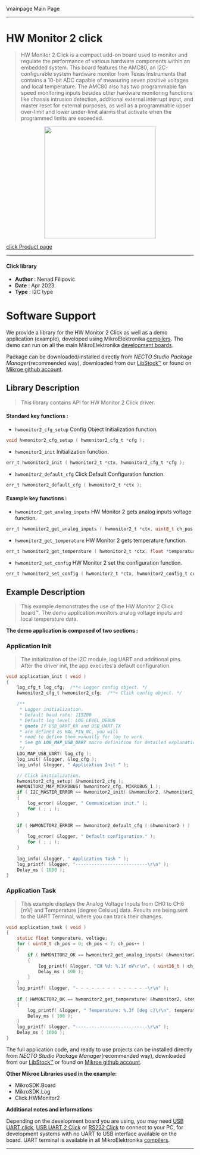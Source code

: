 \mainpage Main Page

---
# HW Monitor 2 click

> HW Monitor 2 Click is a compact add-on board used to monitor 
> and regulate the performance of various hardware components within an embedded system. 
> This board features the AMC80, an I2C-configurable system hardware monitor 
> from Texas Instruments that contains a 10-bit ADC capable of measuring seven positive voltages 
> and local temperature. The AMC80 also has two programmable fan speed monitoring inputs 
> besides other hardware monitoring functions like chassis intrusion detection, 
> additional external interrupt input, and master reset for external purposes, 
> as well as a programmable upper over-limit and lower under-limit alarms that activate 
> when the programmed limits are exceeded.

<p align="center">
  <img src="https://download.mikroe.com/images/click_for_ide/hwmonitor2_click.png" height=300px>
</p>

[click Product page](https://www.mikroe.com/hw-monitor-2-click)

---


#### Click library

- **Author**        : Nenad Filipovic
- **Date**          : Apr 2023.
- **Type**          : I2C type


# Software Support

We provide a library for the HW Monitor 2 Click
as well as a demo application (example), developed using MikroElektronika
[compilers](https://www.mikroe.com/necto-studio).
The demo can run on all the main MikroElektronika [development boards](https://www.mikroe.com/development-boards).

Package can be downloaded/installed directly from *NECTO Studio Package Manager*(recommended way), downloaded from our [LibStock&trade;](https://libstock.mikroe.com) or found on [Mikroe github account](https://github.com/MikroElektronika/mikrosdk_click_v2/tree/master/clicks).

## Library Description

> This library contains API for HW Monitor 2 Click driver.

#### Standard key functions :

- `hwmonitor2_cfg_setup` Config Object Initialization function.
```c
void hwmonitor2_cfg_setup ( hwmonitor2_cfg_t *cfg );
```

- `hwmonitor2_init` Initialization function.
```c
err_t hwmonitor2_init ( hwmonitor2_t *ctx, hwmonitor2_cfg_t *cfg );
```

- `hwmonitor2_default_cfg` Click Default Configuration function.
```c
err_t hwmonitor2_default_cfg ( hwmonitor2_t *ctx );
```

#### Example key functions :

- `hwmonitor2_get_analog_inputs` HW Monitor 2 gets analog inputs voltage function.
```c
err_t hwmonitor2_get_analog_inputs ( hwmonitor2_t *ctx, uint8_t ch_pos, float *voltage );
```

- `hwmonitor2_get_temperature` HW Monitor 2 gets temperature function.
```c
err_t hwmonitor2_get_temperature ( hwmonitor2_t *ctx, float *temperature );
```

- `hwmonitor2_set_config` HW Monitor 2 set the configuration function.
```c
err_t hwmonitor2_set_config ( hwmonitor2_t *ctx, hwmonitor2_config_t config );
```

## Example Description

> This example demonstrates the use of the HW Monitor 2 Click board™.
> The demo application monitors analog voltage inputs and local temperature data.

**The demo application is composed of two sections :**

### Application Init

> The initialization of the I2C module, log UART and additional pins.
> After the driver init, the app executes a default configuration.

```c
void application_init ( void ) 
{
    log_cfg_t log_cfg;  /**< Logger config object. */
    hwmonitor2_cfg_t hwmonitor2_cfg;  /**< Click config object. */

    /** 
     * Logger initialization.
     * Default baud rate: 115200
     * Default log level: LOG_LEVEL_DEBUG
     * @note If USB_UART_RX and USB_UART_TX 
     * are defined as HAL_PIN_NC, you will 
     * need to define them manually for log to work. 
     * See @b LOG_MAP_USB_UART macro definition for detailed explanation.
     */
    LOG_MAP_USB_UART( log_cfg );
    log_init( &logger, &log_cfg );
    log_info( &logger, " Application Init " );

    // Click initialization.
    hwmonitor2_cfg_setup( &hwmonitor2_cfg );
    HWMONITOR2_MAP_MIKROBUS( hwmonitor2_cfg, MIKROBUS_1 );
    if ( I2C_MASTER_ERROR == hwmonitor2_init( &hwmonitor2, &hwmonitor2_cfg ) ) 
    {
        log_error( &logger, " Communication init." );
        for ( ; ; );
    }
    
    if ( HWMONITOR2_ERROR == hwmonitor2_default_cfg ( &hwmonitor2 ) )
    {
        log_error( &logger, " Default configuration." );
        for ( ; ; );
    }
    
    log_info( &logger, " Application Task " );
    log_printf( &logger, "---------------------------\r\n" );
    Delay_ms ( 1000 );
}
```

### Application Task

> This example displays the Analog Voltage Inputs from CH0 to CH6 [mV] 
> and Temperature [degree Celsius] data.
> Results are being sent to the UART Terminal, where you can track their changes.

```c
void application_task ( void ) 
{
    static float temperature, voltage;
    for ( uint8_t ch_pos = 0; ch_pos < 7; ch_pos++ )
    {
        if ( HWMONITOR2_OK == hwmonitor2_get_analog_inputs( &hwmonitor2, ch_pos, &voltage ) )
        {
            log_printf( &logger, "CH %d: %.1f mV\r\n", ( uint16_t ) ch_pos, voltage );
            Delay_ms ( 100 );
        }
    }
    log_printf( &logger, "- - - - - - - - - - - - - -\r\n" );
    
    if ( HWMONITOR2_OK == hwmonitor2_get_temperature( &hwmonitor2, &temperature ) )
    {
        log_printf( &logger, " Temperature: %.3f [deg c]\r\n", temperature );
        Delay_ms ( 100 );
    }
    log_printf( &logger, "---------------------------\r\n" );
    Delay_ms ( 1000 );
}
```

The full application code, and ready to use projects can be installed directly from *NECTO Studio Package Manager*(recommended way), downloaded from our [LibStock&trade;](https://libstock.mikroe.com) or found on [Mikroe github account](https://github.com/MikroElektronika/mikrosdk_click_v2/tree/master/clicks).

**Other Mikroe Libraries used in the example:**

- MikroSDK.Board
- MikroSDK.Log
- Click.HWMonitor2

**Additional notes and informations**

Depending on the development board you are using, you may need
[USB UART click](https://www.mikroe.com/usb-uart-click),
[USB UART 2 Click](https://www.mikroe.com/usb-uart-2-click) or
[RS232 Click](https://www.mikroe.com/rs232-click) to connect to your PC, for
development systems with no UART to USB interface available on the board. UART
terminal is available in all MikroElektronika
[compilers](https://shop.mikroe.com/compilers).

---

